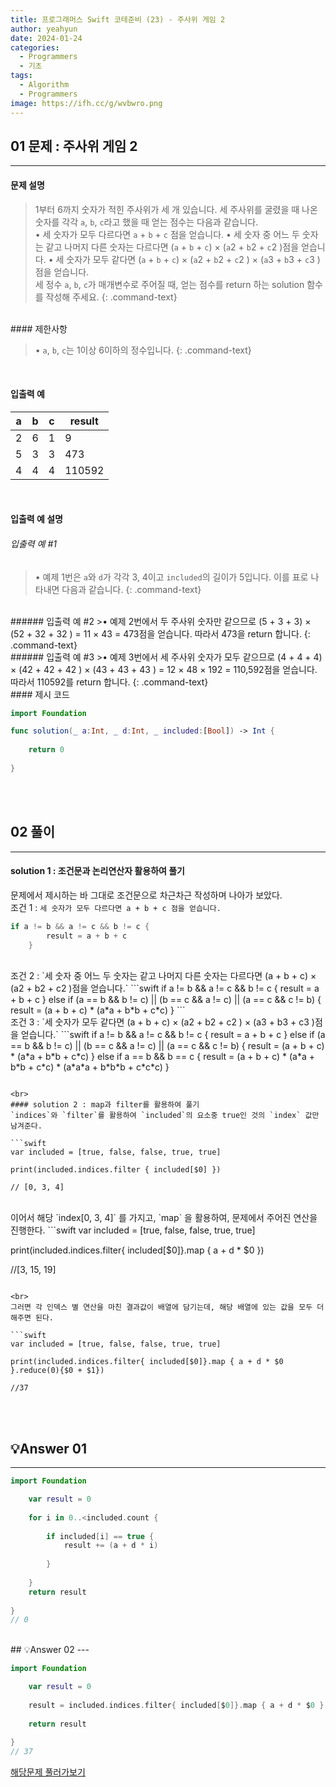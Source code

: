 ```yaml
---
title: 프로그래머스 Swift 코테준비 (23) - 주사위 게임 2
author: yeahyun
date: 2024-01-24
categories:
  - Programmers
  - 기초
tags:
  - Algorithm
  - Programmers
image: https://ifh.cc/g/wvbwro.png
---
```

## 01 문제 : 주사위 게임 2

---
#### 문제 설명

>1부터 6까지 숫자가 적힌 주사위가 세 개 있습니다. 세 주사위를 굴렸을 때 나온 숫자를 각각 `a`, `b`, `c`라고 
>했을 때 얻는 점수는 다음과 같습니다.  
>	• 세 숫자가 모두 다르다면 `a` + `b` + `c` 점을 얻습니다.
>	• 세 숫자 중 어느 두 숫자는 같고 나머지 다른 숫자는 다르다면 (`a` + `b` + `c`) × (`a`2 + `b`2 + `c`2 )점을 얻습니다.
>	• 세 숫자가 모두 같다면 (`a` + `b` + `c`) × (`a`2 + `b`2 + `c`2 ) × (`a`3 + `b`3 + `c`3 )점을 얻습니다.  
세 정수 `a`, `b`, `c`가 매개변수로 주어질 때, 얻는 점수를 return 하는 solution 함수를 작성해 주세요.
{: .command-text}

<BR>
#### 제한사항

>• `a`, `b`, `c`는 1이상 6이하의 정수입니다.
{: .command-text}
<BR>

#### 입출력 예


| a | b | c | result |
| ---- | ---- | ---- | ---- |
| 2 | 6 | 1 | 9 |
| 5 | 3 | 3 | 473 |
| 4 | 4 | 4 | 110592 |

<BR>

#### 입출력 예 설명

###### 입출력 예 #1

>• 예제 1번은 `a`와 `d`가 각각 3, 4이고 `included`의 길이가 5입니다. 이를 표로 나타내면 다음과 같습니다.
{: .command-text}
<br>
###### 입출력 예 #2
>• 예제 2번에서 두 주사위 숫자만 같으므로 (5 + 3 + 3) × (52 + 32 + 32 ) = 11 × 43 = 473점을 얻습니다. 따라서 473을 return 합니다.
{: .command-text}
<br>
###### 입출력 예 #3
>• 예제 3번에서 세 주사위 숫자가 모두 같으므로 (4 + 4 + 4) × (42 + 42 + 42 ) × (43 + 43 + 43 ) = 12 × 48 × 192 = 110,592점을 얻습니다. 따라서 110592를 return 합니다.
{: .command-text}

<br>
#### 제시 코드

```swift
import Foundation

func solution(_ a:Int, _ d:Int, _ included:[Bool]) -> Int {
    
    return 0
    
}
```

<br>
<br>

## 02 풀이 
---

#### solution 1 : 조건문과 논리연산자 활용하여 풀기

문제에서 제시하는 바 그대로 조건문으로 차근차근 작성하며 나아가 보았다.  
조건 1  : `세 숫자가 모두 다르다면 a + b + c 점을 얻습니다.`

```swift
if a != b && a != c && b != c {
        result = a + b + c
    }
```

<br>
조건 2 : `세 숫자 중 어느 두 숫자는 같고 나머지 다른 숫자는 다르다면 (a + b + c) × (a2 + b2 + c2 )점을 얻습니다.`
```swift
 if a != b && a != c && b != c {
	result = a + b + c
} else if (a == b && b != c) || (b == c && a != c) || (a == c && c != b) {
	result = (a + b + c) * (a*a + b*b + c*c)
}
```

<br>
조건 3 : `세 숫자가 모두 같다면 (a + b + c) × (a2 + b2 + c2 ) × (a3 + b3 + c3 )점을 얻습니다.`
```swift
 if a != b && a != c && b != c {
	result = a + b + c
} else if (a == b && b != c) || (b == c && a != c) || (a == c && c != b) {
	result = (a + b + c) * (a*a + b*b + c*c)
} else if a == b && b == c {
	result = (a + b + c) * (a*a + b*b + c*c) * (a*a*a + b*b*b + c*c*c)
}

```

<br>
#### solution 2 : map과 filter를 활용하여 풀기
`indices`와 `filter`를 활용하여 `included`의 요소중 true인 것의 `index` 값만 남겨준다.

```swift
var included = [true, false, false, true, true]

print(included.indices.filter { included[$0] })

// [0, 3, 4]
```

<br>
이어서 해당 `index[0, 3, 4]` 를 가지고, `map` 을 활용하여, 문제에서 주어진 연산을 진행한다.
```swift
var included = [true, false, false, true, true]

print(included.indices.filter{ included[$0]}.map { a + d * $0 })

//[3, 15, 19]

```

<br>
그러면 각 인덱스 별 연산을 마친 결과값이 배열에 담기는데, 해당 배열에 있는 값을 모두 더해주면 된다.

```swift
var included = [true, false, false, true, true]

print(included.indices.filter{ included[$0]}.map { a + d * $0 }.reduce(0){$0 + $1})

//37
```
<br>
<br>

## 💡Answer 01
---

```swift
import Foundation

    var result = 0
    
    for i in 0..<included.count {
        
        if included[i] == true {
            result += (a + d * i)
            
        }
        
    }
    return result
    
}
// 0

```

<br>
## 💡Answer 02
---

```swift
import Foundation

    var result = 0
    
    result = included.indices.filter{ included[$0]}.map { a + d * $0 }.reduce(0){$0 + $1}
    
    return result
    
}
// 37

```

[해당문제 풀러가보기](https://school.programmers.co.kr/learn/courses/30/lessons/181932)


